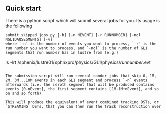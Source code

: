 ## Quick start

There is a python script which will submit several jobs for you. Its usage is the following
```
submit_skipped_jobs.py [-h] [-n NEVENT] [-r RUNNUMBER] [-ngl NGL1DAQSEGMENTS] [-v]```
where `-n` is the number of events you want to process, `-r` is the run number you want to process, and `-ngl` is the number of GL1 segments that run number has in lustre from (e.g.) 

```
ls -lrt /sphenix/lustre01/sphnxpro/physics/GL1/physics/*runnumber*.evt
```

The submission script will run several condor jobs that skip 0, 1M, 2M, 3M...10M events in each GL1 segment and process `-n` events afterwards (i.e. the zeroth segment that will be produced contains events [0-nEvent], the first segment contains [1M-1M+nEvent], and so on and so forth)

This will produce the equivalent of event combined tracking DSTs, or `STREAMING` DSTs, that you can then run the track reconstruction over